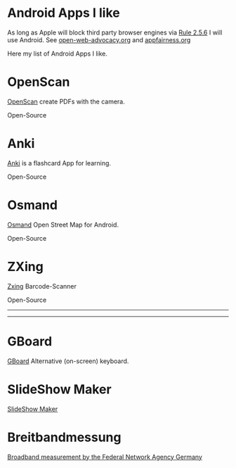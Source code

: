 # Android Apps I like

As long as Apple will block third party browser engines via [Rule 2.5.6](https://developer.apple.com/app-store/review/guidelines/#2.5.6) I will use Android. See [open-web-advocacy.org](//open-web-advocacy.org/) and [appfairness.org](https://appfairness.org/)


Here my list of Android Apps I like.

# OpenScan

[OpenScan](https://play.google.com/store/apps/details?id=com.ethereal.openscan) create PDFs with the camera.

Open-Source

# Anki

[Anki](https://play.google.com/store/apps/details?id=com.ichi2.anki) is a flashcard App for learning.

Open-Source

# Osmand

[Osmand](https://play.google.com/store/apps/details?id=net.osmand) Open Street Map for Android.

Open-Source

# ZXing

[Zxing](https://play.google.com/store/apps/details?id=com.google.zxing.client.android) Barcode-Scanner

Open-Source

---

---


# GBoard

[GBoard](https://play.google.com/store/apps/details?id=com.google.android.inputmethod.latin) Alternative (on-screen) keyboard.


# SlideShow Maker

[SlideShow Maker](https://play.google.com/store/apps/details?id=com.vtool.photovideomaker.slideshow.videoeditor)

# Breitbandmessung

[Broadband measurement by the Federal Network Agency Germany](https://play.google.com/store/apps/details?id=com.zafaco.breitbandmessung)

